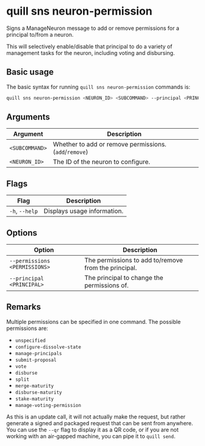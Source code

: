 # quill sns neuron-permission

Signs a ManageNeuron message to add or remove permissions for a principal to/from a neuron.

This will selectively enable/disable that principal to do a variety of management tasks for the
neuron, including voting and disbursing.

## Basic usage

The basic syntax for running `quill sns neuron-permission` commands is:

```bash
quill sns neuron-permission <NEURON_ID> <SUBCOMMAND> --principal <PRINCIPAL> --permissions <PERMISSIONS>... 
```

## Arguments

| Argument       | Description                                            |
|----------------|--------------------------------------------------------|
| `<SUBCOMMAND>` | Whether to add or remove permissions. (`add`/`remove`) |
| `<NEURON_ID>`  | The ID of the neuron to configure.                     |

## Flags

| Flag           | Description                 |
|----------------|-----------------------------|
| `-h`, `--help` | Displays usage information. |

## Options

| Option                        | Description                                          |
|-------------------------------|------------------------------------------------------|
| `--permissions <PERMISSIONS>` | The permissions to add to/remove from the principal. |
| `--principal <PRINCIPAL>`     | The principal to change the permissions of.          |

## Remarks

Multiple permissions can be specified in one command. The possible permissions are:

* `unspecified`
* `configure-dissolve-state`
* `manage-principals`
* `submit-proposal`
* `vote`
* `disburse`
* `split`
* `merge-maturity`
* `disburse-maturity`
* `stake-maturity`
* `manage-voting-permission`

As this is an update call, it will not actually make the request, but rather generate a signed and packaged request that can be sent from anywhere. You can use the `--qr` flag to display it as a QR code, or if you are not working with an air-gapped machine, you can pipe it to `quill send`.
